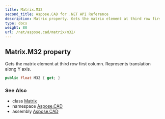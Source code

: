 ```yaml
---
title: Matrix.M32
second_title: Aspose.CAD for .NET API Reference
description: Matrix property. Gets the matrix element at third row first column. Represents translation along Y axis
type: docs
weight: 80
url: /net/aspose.cad/matrix/m32/
---
```

## Matrix.M32 property

Gets the matrix element at third row first column. Represents translation along Y axis.

```csharp
public float M32 { get; }
```

### See Also

* class [Matrix](../)
* namespace [Aspose.CAD](../../matrix/)
* assembly [Aspose.CAD](../../../)


